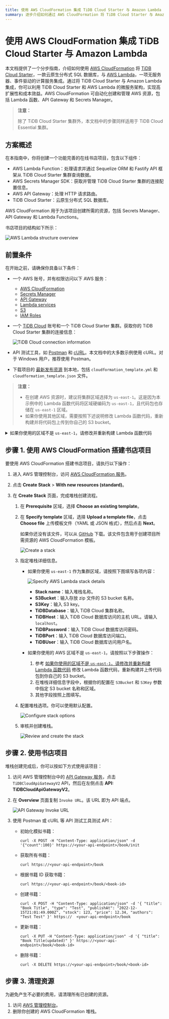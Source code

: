 ```yaml
---
title: 使用 AWS CloudFormation 集成 TiDB Cloud Starter 与 Amazon Lambda
summary: 逐步介绍如何通过 AWS CloudFormation 将 TiDB Cloud Starter 与 Amazon Lambda 集成。
---
```


# 使用 AWS CloudFormation 集成 TiDB Cloud Starter 与 Amazon Lambda

本文档提供了一个分步指南，介绍如何使用 [AWS CloudFormation](https://aws.amazon.com/cloudformation/) 将 [TiDB Cloud Starter](https://www.pingcap.com/tidb-cloud-starter/)，一款云原生分布式 SQL 数据库，与 [AWS Lambda](https://aws.amazon.com/lambda/)，一项无服务器、事件驱动的计算服务集成。通过将 TiDB Cloud Starter 与 Amazon Lambda 集成，你可以利用 TiDB Cloud Starter 和 AWS Lambda 的微服务架构，实现高扩展性和成本效益。AWS CloudFormation 可自动化创建和管理 AWS 资源，包括 Lambda 函数、API Gateway 和 Secrets Manager。

> **注意：**
>
> 除了 TiDB Cloud Starter 集群外，本文档中的步骤同样适用于 TiDB Cloud Essential 集群。

## 方案概述

在本指南中，你将创建一个功能完善的在线书店项目，包含以下组件：

- AWS Lambda Function：处理请求并通过 Sequelize ORM 和 Fastify API 框架从 TiDB Cloud Starter 集群查询数据。
- AWS Secrets Manager SDK：获取并管理 TiDB Cloud Starter 集群的连接配置信息。
- AWS API Gateway：处理 HTTP 请求路由。
- TiDB Cloud Starter：云原生分布式 SQL 数据库。

AWS CloudFormation 用于为该项目创建所需的资源，包括 Secrets Manager、API Gateway 和 Lambda Functions。

书店项目的结构如下所示：

![AWS Lambda structure overview](https://docs-download.pingcap.com/media/images/docs/develop/aws-lambda-structure-overview.png)

## 前置条件

在开始之前，请确保你具备以下条件：

- 一个 AWS 账号，并有权限访问以下 AWS 服务：
    - [AWS CloudFormation](https://aws.amazon.com/cloudformation/)
    - [Secrets Manager](https://aws.amazon.com/secrets-manager/)
    - [API Gateway](https://aws.amazon.com/api-gateway/)
    - [Lambda services](https://aws.amazon.com/lambda/)
    - [S3](https://aws.amazon.com/s3/)
    - [IAM Roles](https://docs.aws.amazon.com/IAM/latest/UserGuide/id_roles.html)
- 一个 [TiDB Cloud](https://tidbcloud.com) 账号和一个 TiDB Cloud Starter 集群。获取你的 TiDB Cloud Starter 集群的连接信息：

    ![TiDB Cloud connection information](https://docs-download.pingcap.com/media/images/docs/develop/aws-lambda-tidbcloud-connection-info.png)

- API 测试工具，如 [Postman](https://www.postman.com/) 和 [cURL](https://curl.se/)。本文档中的大多数示例使用 cURL。对于 Windows 用户，推荐使用 Postman。
- 下载项目的 [最新发布资源](https://github.com/pingcap/TiDB-Lambda-integration/releases/latest) 到本地，包括 `cloudformation_template.yml` 和 `cloudformation_template.json` 文件。

> **注意：**
>
> - 在创建 AWS 资源时，建议将集群区域选择为 `us-east-1`。这是因为本示例中的 Lambda 函数代码将区域硬编码为 `us-east-1`，且代码包也存储在 `us-east-1` 区域。
> - 如果你使用其他区域，需要按照下述说明修改 Lambda 函数代码，重新构建并将代码包上传到你自己的 S3 bucket。

<details>
<summary>如果你使用的区域不是 <code>us-east-1</code>，请修改并重新构建 Lambda 函数代码</summary>

如果你将集群区域设置为 `us-east-1`，请跳过本节，直接前往 [步骤 1：使用 AWS CloudFormation 搭建书店项目](#step-1-set-up-the-bookshop-project-using-aws-cloudformation)。

如果你在 `us-east-1` 以外的 AWS 区域创建 AWS 资源，则需要修改 Lambda 函数代码，重新构建，并将代码包上传到你自己的 S3 bucket。

为避免本地开发环境问题，推荐使用云原生开发环境，如 [Gitpod](https://www.gitpod.io/)。

要重新构建并上传代码包到你自己的 S3 bucket，请执行以下操作：

1. 初始化开发环境。

    - 打开 [Gitpod](https://gitpod.io/#/https://github.com/pingcap/TiDB-Lambda-integration) 工作区，并使用你的 GitHub 账号登录。

2. 修改 Lambda 函数代码。

    1. 在左侧边栏打开 `aws-lambda-cloudformation/src/secretManager.ts` 文件。
    2. 找到第 22 行，将 `region` 变量修改为你自己的区域。

3. 重新构建代码包。

    1. 安装依赖项。

        1. 在 Gitpod 中打开终端。
        2. 进入工作目录：

            ```shell
            cd aws-lambda-cloudformation
            ```

        3. 安装依赖：

            ```shell
            yarn
            ```

    2. 重新构建代码包。

        1. 构建代码包。

            ```shell
            yarn build
            ```

        2. 检查 `aws-lambda-cloudformation/dist/index.zip` 文件。
        3. 右键点击 `index.zip` 文件，选择 **Download**。

4. 将重新构建的代码包上传到你自己的 S3 bucket。

    1. 访问 AWS 管理控制台中的 [S3 服务](https://console.aws.amazon.com/s3)。
    2. 在你选择的区域创建一个新的 bucket。
    3. 将 `index.zip` 文件上传到该 bucket。
    4. 记录 S3 bucket 名称和区域，后续会用到。

</details>

## 步骤 1. 使用 AWS CloudFormation 搭建书店项目

要使用 AWS CloudFormation 搭建书店项目，请执行以下操作：

1. 进入 AWS 管理控制台，访问 [AWS CloudFormation 服务](https://console.aws.amazon.com/cloudformation)。
2. 点击 **Create Stack** > **With new resources (standard)**。
3. 在 **Create Stack** 页面，完成堆栈创建流程。

    1. 在 **Prerequisite** 区域，选择 **Choose an existing template**。
    2. 在 **Specify template** 区域，选择 **Upload a template file**，点击 **Choose file** 上传模板文件（YAML 或 JSON 格式），然后点击 **Next**。

        如果你还没有该文件，可以从 [GitHub](https://github.com/pingcap/TiDB-Lambda-integration/releases/latest) 下载。该文件包含用于创建项目所需资源的 AWS CloudFormation 模板。

        ![Create a stack](https://docs-download.pingcap.com/media/images/docs/develop/aws-lambda-cf-create-stack.png)

    3. 指定堆栈详细信息。

        - 如果你使用 `us-east-1` 作为集群区域，请按照下图填写各项内容：

            ![Specify AWS Lambda stack details](https://docs-download.pingcap.com/media/images/docs/develop/aws-lambda-cf-stack-config.png)

            - **Stack name**：输入堆栈名称。
            - **S3Bucket**：输入存放 zip 文件的 S3 bucket 名称。
            - **S3Key**：输入 S3 key。
            - **TiDBDatabase**：输入 TiDB Cloud 集群名称。
            - **TiDBHost**：输入 TiDB Cloud 数据库访问的主机 URL。请输入 `localhost`。
            - **TiDBPassword**：输入 TiDB Cloud 数据库访问密码。
            - **TiDBPort**：输入 TiDB Cloud 数据库访问端口。
            - **TiDBUser**：输入 TiDB Cloud 数据库访问用户名。

        - 如果你使用的 AWS 区域不是 `us-east-1`，请按照以下步骤操作：

            1. 参考 [如果你使用的区域不是 `us-east-1`，请修改并重新构建 Lambda 函数代码](#prerequisites) 修改 Lambda 函数代码，重新构建并上传代码包到你自己的 S3 bucket。
            2. 在堆栈详细信息字段中，根据你的配置在 `S3Bucket` 和 `S3Key` 参数中指定 S3 bucket 名称和区域。
            3. 其他字段按照上图填写。

    4. 配置堆栈选项。你可以使用默认配置。

        ![Configure stack options](https://docs-download.pingcap.com/media/images/docs/develop/aws-lambda-cf-stack-config-option.png)

    5. 审核并创建堆栈。

        ![Review and create the stack](https://docs-download.pingcap.com/media/images/docs/develop/aws-lambda-cf-stack-config-review.png)

## 步骤 2. 使用书店项目

堆栈创建完成后，你可以按如下方式使用该项目：

1. 访问 AWS 管理控制台中的 [API Gateway 服务](https://console.aws.amazon.com/apigateway)，点击 `TiDBCloudApiGatewayV2` API，然后在左侧点击 **API: TiDBCloudApiGatewayV2**。

2. 在 **Overview** 页面复制 `Invoke URL`。该 URL 即为 API 端点。

    ![API Gateway Invoke URL](https://docs-download.pingcap.com/media/images/docs/develop/aws-lambda-get-apigateway-invoke-url.png)

3. 使用 Postman 或 cURL 等 API 测试工具测试 API：

    - 初始化模拟书籍：

        ```shell
        curl -X POST -H "Content-Type: application/json" -d '{"count":100}' https://<your-api-endpoint>/book/init
        ```

    - 获取所有书籍：

        ```shell
        curl https://<your-api-endpoint>/book
        ```

    - 根据书籍 ID 获取书籍：

        ```shell
        curl https://<your-api-endpoint>/book/<book-id>
        ```

    - 创建书籍：

        ```shell
        curl -X POST -H "Content-Type: application/json" -d '{ "title": "Book Title", "type": "Test", "publishAt": "2022-12-15T21:01:49.000Z", "stock": 123, "price": 12.34, "authors": "Test Test" }' https://  <your-api-endpoint>/book
        ```

    - 更新书籍：

        ```shell
        curl -X PUT -H "Content-Type: application/json" -d '{ "title": "Book Title(updated)" }' https://<your-api-endpoint>/book/<book-id>
        ```

    - 删除书籍：

        ```shell
        curl -X DELETE https://<your-api-endpoint>/book/<book-id>
        ```

## 步骤 3. 清理资源

为避免产生不必要的费用，请清理所有已创建的资源。

1. 访问 [AWS 管理控制台](https://console.aws.amazon.com/cloudformation)。
2. 删除你创建的 AWS CloudFormation 堆栈。